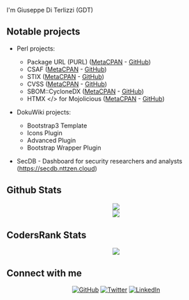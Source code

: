 I'm Giuseppe Di Terlizzi (GDT)

## Notable projects

- Perl projects: 
  - Package URL (PURL) ([MetaCPAN](https://metacpan.org/dist/URI-PackageURL) - [GitHub](https://github.com/giterlizzi/perl-URI-PackageURL))
  - CSAF ([MetaCPAN](https://metacpan.org/dist/CSAF) - [GitHub](https://github.com/giterlizzi/perl-CSAF))
  - STIX ([MetaCPAN](https://metacpan.org/dist/STIX) - [GitHub](https://github.com/giterlizzi/perl-STIX))
  - CVSS ([MetaCPAN](https://metacpan.org/dist/CVSS) - [GitHub](https://github.com/giterlizzi/perl-CVSS))
  - SBOM::CycloneDX ([MetaCPAN](https://metacpan.org/dist/SBOM-CycloneDX) - [GitHub](https://github.com/giterlizzi/perl-SBOM-CycloneDX))
  - HTMX </> for Mojolicious ([MetaCPAN](https://metacpan.org/dist/Mojolicious-Plugin-HTMX) - [GitHub](https://github.com/giterlizzi/perl-Mojolicious-Plugin-HTMX))

- DokuWiki projects:
  - Bootstrap3 Template
  - Icons Plugin
  - Advanced Plugin
  - Bootstrap Wrapper Plugin

- SecDB - Dashboard for security researchers and analysts (https://secdb.nttzen.cloud)

## Github Stats

<p align="center">
  <img valign="top" src="https://github-readme-stats.vercel.app/api?username=giterlizzi&count_private=true&show_icons=true">
  <br>
  <img valign="top" src="https://github-readme-stats.vercel.app/api/top-langs?username=giterlizzi&layout=compact">
</p>

## CodersRank Stats

<p align="center">
  <img valign="top" src="https://cr-skills-chart-widget.azurewebsites.net/api/api?username=giterlizzi">
</p>

## Connect with me

<p align="center">
  <a href="https://github.com/giterlizzi"><img src="https://img.shields.io/github/followers/giterlizzi.svg?style=for-the-badge&logo=github&label=GitHub" alt="GitHub"></a>
  <a href="https://twitter.com/DiTerlizziG"><img src="https://img.shields.io/twitter/follow/DiTerlizziG?label=Twitter&style=for-the-badge&logo=x" alt="Twitter"></a>
  <a href="https://www.linkedin.com/in/diterlizzigiuseppe"><img src="https://img.shields.io/badge/linkedin-%231E77B5.svg?&style=for-the-badge&logo=linkedin&logoColor=white" alt="LinkedIn"></a>
</p>
